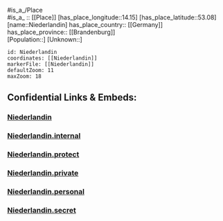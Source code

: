 ﻿---
location: [53.08,14.15] 
mapzoom: [7,12] 
mapmarker: city 
type: City
tags:
- geo/City


SpocWebEntityId: 32908
isDeleted: false
confidential: public

---
#is_a_/Place  
#is_a_ :: [[Place]] 
[has_place_longitude::14.15] 
[has_place_latitude::53.08] 
[name::Niederlandin] 
has_place_country:: [[Germany]]  
has_place_province:: [[Brandenburg]]  
[Population::] 
[Unknown::] 


```leaflet
id: Niederlandin
coordinates: [[Niederlandin]] 
markerFile: [[Niederlandin]] 
defaultZoom: 11 
maxZoom: 18
```


## Confidential Links & Embeds: 

### [Niederlandin](/_public/Earth/Continent/Europe/Europe~Central/Germany/Germany~East/Brandenburg/counties~Brandenburg/Uckermark/cities~Uckermark/Schwedt,Oder/Niederlandin.md) 

### [Niederlandin.internal](/_internal/Earth/Continent/Europe/Europe~Central/Germany/Germany~East/Brandenburg/counties~Brandenburg/Uckermark/cities~Uckermark/Schwedt,Oder/Niederlandin.internal.md) 

### [Niederlandin.protect](/_protect/Earth/Continent/Europe/Europe~Central/Germany/Germany~East/Brandenburg/counties~Brandenburg/Uckermark/cities~Uckermark/Schwedt,Oder/Niederlandin.protect.md) 

### [Niederlandin.private](/_private/Earth/Continent/Europe/Europe~Central/Germany/Germany~East/Brandenburg/counties~Brandenburg/Uckermark/cities~Uckermark/Schwedt,Oder/Niederlandin.private.md) 

### [Niederlandin.personal](/_personal/Earth/Continent/Europe/Europe~Central/Germany/Germany~East/Brandenburg/counties~Brandenburg/Uckermark/cities~Uckermark/Schwedt,Oder/Niederlandin.personal.md) 

### [Niederlandin.secret](/_secret/Earth/Continent/Europe/Europe~Central/Germany/Germany~East/Brandenburg/counties~Brandenburg/Uckermark/cities~Uckermark/Schwedt,Oder/Niederlandin.secret.md) 
